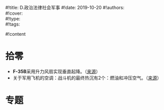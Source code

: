 #!title:    D.政治法律社会军事
#!date:     2019-10-20
#!authors:  
#!cover:    
#!type:     
#!tags:     

#!content

# 拾零

- **F-35B**采用升力风扇实现垂直起降。（[来源](https://www.zhihu.com/question/21491723/answer/18417636)）
- 关于军用飞机的空调：战斗机的最终热沉有2个：燃油和冲压空气。（[来源](https://www.zhihu.com/question/338118106/answer/812396930)）

# 专题

